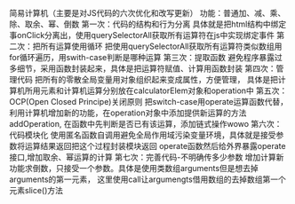 简易计算机（主要是对JS代码的六次优化和改写更新）
功能：普通加、减、乘、除、取余、幂、倒数
第一次：代码的结构和行为分离
具体就是把html结构中绑定事onClick分离出，使用querySelectorAll获取所有运算符在js中实现绑定事件
第二次：把所有运算使用循环
把使用querySelectorAll获取所有运算符类似数组用for循环遍历，用swith-case判断是哪种运算
第三次：提取函数
避免程序暴露过多细节，采用函数封装起来，具体是把运算符赋值、计算用函数封装
第四次：管理代码
把所有的零散全局变量用对象组织起来变成属性，方便管理，
具体是把计算机所用元素和计算机运算分别放在calculatorElem对象和operation中
第五次：OCP(Open Closed Principe)关闭原则
把switch-case用operate运算函数代替，利用计算机增加新的功能，在operation对象中添加提供新运算的方法addOperation,
在函数中先判断是否已有该运算，添加链式操作wowo
第六次：代码模块化
使用匿名函数自调用避免全局作用域污染变量环境，具体就是接受参数将运算结果返回把这个过程封装模块返回
operate函数然后给外界暴露operate接口,增加取余、幂运算的计算
第七次：完善代码-不明确传多少参数
增加计算新功能求倒数，只接受一个参数。具体是使用类数组arguments但是想去掉arguments的第一元素，
这里使用call让argumengts借用数组的去掉数组第一个元素slice()方法